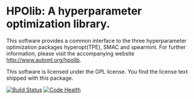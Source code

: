 HPOlib: A hyperparameter optimization library.
===============================================================

This software provides a common interface to the three hyperparameter
optimization packages hyperopt(TPE), SMAC and spearmint. For further information,
please visit the accompanying website http://www.automl.org/hpolib.

This software is licensed under the GPL license. You find the license text
shipped with this package.

[![Build Status](https://travis-ci.org/automl/HPOlib.svg?branch=development)](https://travis-ci.org/automl/HPOlib)
[![Code Health](https://landscape.io/github/automl/HPOlib/master/landscape.png)](https://landscape.io/github/automl/HPOlib/master)
